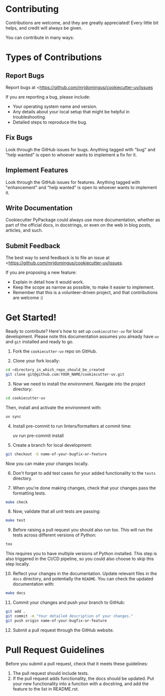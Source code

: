 # Contributing

Contributions are welcome, and they are greatly appreciated!
Every little bit helps, and credit will always be given.

You can contribute in many ways:

# Types of Contributions

## Report Bugs

Report bugs at <https://github.com/mrjdomingus/cookiecutter-uv/issues

If you are reporting a bug, please include:

- Your operating system name and version.
- Any details about your local setup that might be helpful in troubleshooting.
- Detailed steps to reproduce the bug.

## Fix Bugs

Look through the GitHub issues for bugs.
Anything tagged with "bug" and "help wanted" is open to whoever wants to implement a fix for it.

## Implement Features

Look through the GitHub issues for features.
Anything tagged with "enhancement" and "help wanted" is open to whoever wants to implement it.

## Write Documentation

Cookiecutter PyPackage could always use more documentation, whether as part of the official docs, in docstrings, or even on the web in blog posts, articles, and such.

## Submit Feedback

The best way to send feedback is to file an issue at <https://github.com/mrjdomingus/cookiecutter-uv/issues.

If you are proposing a new feature:

- Explain in detail how it would work.
- Keep the scope as narrow as possible, to make it easier to implement.
- Remember that this is a volunteer-driven project, and that contributions are welcome :)

# Get Started!

Ready to contribute? Here\'s how to set up `cookiecutter-uv` for local development.
Please note this documentation assumes you already have `uv` and `git` installed and ready to go.

1. Fork the `cookiecutter-uv` repo on GitHub.

2. Clone your fork locally:

```bash
cd <directory_in_which_repo_should_be_created
git clone git@github.com:YOUR_NAME/cookiecutter-uv.git
```

3. Now we need to install the environment.
   Navigate into the project directory:

```bash
cd cookiecutter-uv
```

Then, install and activate the environment with:

```bash
uv sync
```

4. Install pre-commit to run linters/formatters at commit time:

   uv run pre-commit install

5. Create a branch for local development:

```bash
git checkout -b name-of-your-bugfix-or-feature
```

Now you can make your changes locally.

6. Don\'t forget to add test cases for your added functionality to the `tests` directory.

7. When you\'re done making changes, check that your changes pass the formatting tests.

```bash
make check
```

8. Now, validate that all unit tests are passing:

```bash
make test
```

9. Before raising a pull request you should also run tox. This will run the tests across different versions of Python:

```bash
tox
```

This requires you to have multiple versions of Python installed.
This step is also triggered in the CI/CD pipeline, so you could also choose to skip this step locally.

10. Reflect your changes in the documentation. Update relevant files in the `docs` directory, and potentially the `README`.
    You can check the updated documentation with:

```bash
make docs
```

11. Commit your changes and push your branch to GitHub:

```bash
git add .
git commit -m "Your detailed description of your changes."
git push origin name-of-your-bugfix-or-feature
```

12. Submit a pull request through the GitHub website.

# Pull Request Guidelines

Before you submit a pull request, check that it meets these guidelines:

1.  The pull request should include tests.
2.  If the pull request adds functionality, the docs should be updated.
    Put your new functionality into a function with a docstring, and add the feature to the list in README.rst.
